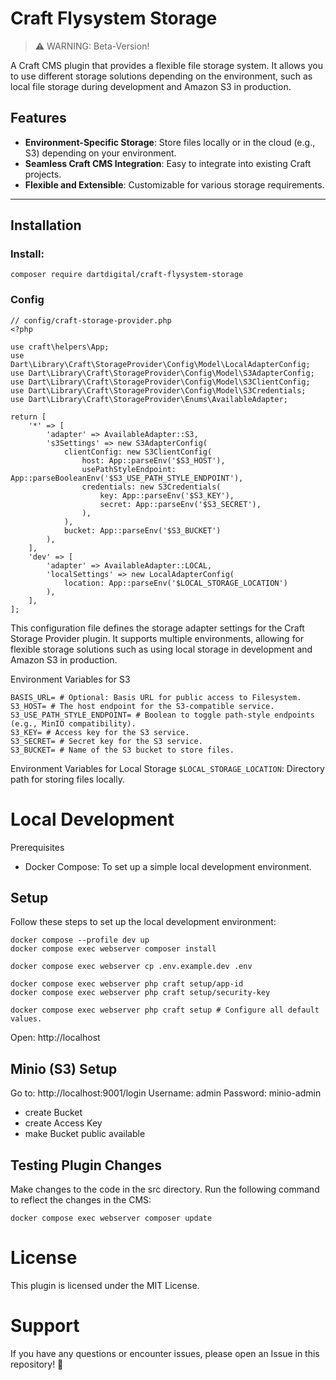 # Craft Flysystem Storage

> ⚠️ WARNING: Beta-Version!

A Craft CMS plugin that provides a flexible file storage system. It allows you to use different storage solutions depending on the environment, such as local file storage during development and Amazon S3 in production.

## Features

- **Environment-Specific Storage**: Store files locally or in the cloud (e.g., S3) depending on your environment.
- **Seamless Craft CMS Integration**: Easy to integrate into existing Craft projects.
- **Flexible and Extensible**: Customizable for various storage requirements.

---

## Installation

### Install:  
`composer require dartdigital/craft-flysystem-storage`

### Config
```
// config/craft-storage-provider.php
<?php

use craft\helpers\App;
use Dart\Library\Craft\StorageProvider\Config\Model\LocalAdapterConfig;
use Dart\Library\Craft\StorageProvider\Config\Model\S3AdapterConfig;
use Dart\Library\Craft\StorageProvider\Config\Model\S3ClientConfig;
use Dart\Library\Craft\StorageProvider\Config\Model\S3Credentials;
use Dart\Library\Craft\StorageProvider\Enums\AvailableAdapter;

return [
    '*' => [
        'adapter' => AvailableAdapter::S3,
        's3Settings' => new S3AdapterConfig(
            clientConfig: new S3ClientConfig(
                host: App::parseEnv('$S3_HOST'),
                usePathStyleEndpoint: App::parseBooleanEnv('$S3_USE_PATH_STYLE_ENDPOINT'),
                credentials: new S3Credentials(
                    key: App::parseEnv('$S3_KEY'),
                    secret: App::parseEnv('$S3_SECRET'),
                ),
            ),
            bucket: App::parseEnv('$S3_BUCKET')
        ),
    ],
    'dev' => [
        'adapter' => AvailableAdapter::LOCAL,
        'localSettings' => new LocalAdapterConfig(
            location: App::parseEnv('$LOCAL_STORAGE_LOCATION')
        ),
    ],
];
```

This configuration file defines the storage adapter settings for the Craft Storage Provider plugin. It supports multiple environments, allowing for flexible storage solutions such as using local storage in development and Amazon S3 in production.


Environment Variables for S3
```
BASIS_URL= # Optional: Basis URL for public access to Filesystem. 
S3_HOST= # The host endpoint for the S3-compatible service.
S3_USE_PATH_STYLE_ENDPOINT= # Boolean to toggle path-style endpoints (e.g., MinIO compatibility).
S3_KEY= # Access key for the S3 service.
S3_SECRET= # Secret key for the S3 service.
S3_BUCKET= # Name of the S3 bucket to store files.
```

Environment Variables for Local Storage
	`$LOCAL_STORAGE_LOCATION`: Directory path for storing files locally.


# Local Development

Prerequisites
- Docker Compose: To set up a simple local development environment.

## Setup

Follow these steps to set up the local development environment:

```
docker compose --profile dev up
docker compose exec webserver composer install

docker compose exec webserver cp .env.example.dev .env

docker compose exec webserver php craft setup/app-id
docker compose exec webserver php craft setup/security-key

docker compose exec webserver php craft setup # Configure all default values.
```

Open:
http://localhost

## Minio (S3) Setup

Go to: http://localhost:9001/login
Username: admin
Password: minio-admin

- create Bucket
- create Access Key
- make Bucket public available

## Testing Plugin Changes

Make changes to the code in the src directory. Run the following command to reflect the changes in the CMS:

```
docker compose exec webserver composer update
```

# License

This plugin is licensed under the MIT License.

# Support

If you have any questions or encounter issues, please open an Issue in this repository! 🎉

